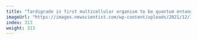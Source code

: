 ```yaml
---
title: "Tardigrade is first multicellular organism to be quantum entangled"
imageUrl: "https://images.newscientist.com/wp-content/uploads/2021/12/17135901/PRI_215499049.jpg?width=600"
index: 313
weight: 313
---
```

